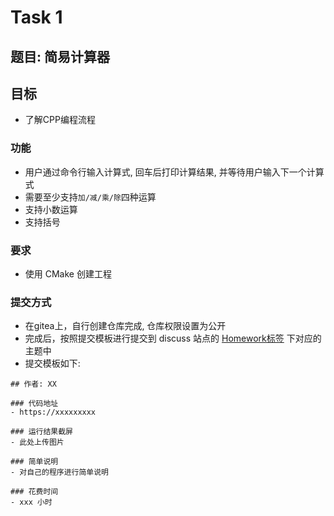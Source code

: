 
# Task 1

## 题目: 简易计算器


## 目标
- 了解CPP编程流程


### 功能
- 用户通过命令行输入计算式, 回车后打印计算结果, 并等待用户输入下一个计算式
- 需要至少支持`加/减/乘/除`四种运算
- 支持小数运算
- 支持括号

### 要求
- 使用 CMake 创建工程


### 提交方式
- 在gitea上，自行创建仓库完成, 仓库权限设置为公开
- 完成后，按照提交模板进行提交到 discuss 站点的 [Homework标签](https://discuss.seekloud.org:50443/t/homework) 下对应的主题中
- 提交模板如下: 
```
## 作者: XX

### 代码地址
- https://xxxxxxxxx

### 运行结果截屏
- 此处上传图片

### 简单说明
- 对自己的程序进行简单说明

### 花费时间
- xxx 小时

```






